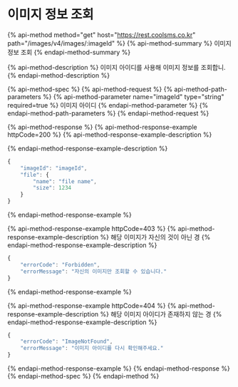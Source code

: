 # 이미지 정보 조회

{% api-method method="get" host="https://rest.coolsms.co.kr" path="/images/v4/images/:imageId" %}
{% api-method-summary %}
이미지 정보 조회
{% endapi-method-summary %}

{% api-method-description %}
이미지 아이디를 사용해 이미지 정보를 조회합니.
{% endapi-method-description %}

{% api-method-spec %}
{% api-method-request %}
{% api-method-path-parameters %}
{% api-method-parameter name="imageId" type="string" required=true %}
이미지 아이디
{% endapi-method-parameter %}
{% endapi-method-path-parameters %}
{% endapi-method-request %}

{% api-method-response %}
{% api-method-response-example httpCode=200 %}
{% api-method-response-example-description %}

{% endapi-method-response-example-description %}

```javascript
{
    "imageId": "imageId",
    "file": {
        "name": "file name",
        "size": 1234
    }
}
```
{% endapi-method-response-example %}

{% api-method-response-example httpCode=403 %}
{% api-method-response-example-description %}
해당 이미지가 자신의 것이 아닌 경
{% endapi-method-response-example-description %}

```javascript
{
    "errorCode": "Forbidden",
    "errorMessage": "자신의 이미지만 조회할 수 있습니다."
}
```
{% endapi-method-response-example %}

{% api-method-response-example httpCode=404 %}
{% api-method-response-example-description %}
해당 이미지 아이디가 존재하지 않는 경
{% endapi-method-response-example-description %}

```javascript
{
    "errorCode": "ImageNotFound",
    "errorMessage": "이미지 아이디를 다시 확인해주세요."
}
```
{% endapi-method-response-example %}
{% endapi-method-response %}
{% endapi-method-spec %}
{% endapi-method %}



